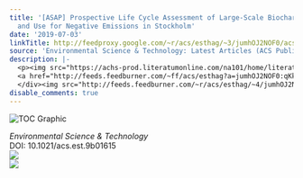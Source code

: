 ```yaml
---
title: '[ASAP] Prospective Life Cycle Assessment of Large-Scale Biochar Production
  and Use for Negative Emissions in Stockholm'
date: '2019-07-03'
linkTitle: http://feedproxy.google.com/~r/acs/esthag/~3/jumhOJ2NOF0/acs.est.9b01615
source: 'Environmental Science & Technology: Latest Articles (ACS Publications)'
description: |-
  <p><img src="https://achs-prod.literatumonline.com/na101/home/literatum/publisher/achs/journals/content/esthag/0/esthag.ahead-of-print/acs.est.9b01615/20190703/images/medium/es-2019-01615k_0006.gif" alt="TOC Graphic"/></p><div><cite>Environmental Science & Technology</cite></div><div>DOI: 10.1021/acs.est.9b01615</div><div class="feedflare">
  <a href="http://feeds.feedburner.com/~ff/acs/esthag?a=jumhOJ2NOF0:qKk1zgIW32U:yIl2AUoC8zA"><img src="http://feeds.feedburner.com/~ff/acs/esthag?d=yIl2AUoC8zA" border="0"></img></a>
  </div><img src="http://feeds.feedburner.com/~r/acs/esthag/~4/jumhOJ2NOF0" ...
disable_comments: true
---
```

<p><img src="https://achs-prod.literatumonline.com/na101/home/literatum/publisher/achs/journals/content/esthag/0/esthag.ahead-of-print/acs.est.9b01615/20190703/images/medium/es-2019-01615k_0006.gif" alt="TOC Graphic"/></p><div><cite>Environmental Science & Technology</cite></div><div>DOI: 10.1021/acs.est.9b01615</div><div class="feedflare">
<a href="http://feeds.feedburner.com/~ff/acs/esthag?a=jumhOJ2NOF0:qKk1zgIW32U:yIl2AUoC8zA"><img src="http://feeds.feedburner.com/~ff/acs/esthag?d=yIl2AUoC8zA" border="0"></img></a>
</div><img src="http://feeds.feedburner.com/~r/acs/esthag/~4/jumhOJ2NOF0" ...